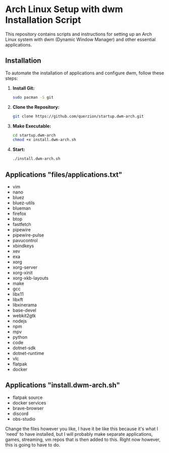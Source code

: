 # Arch Linux Setup with dwm Installation Script

This repository contains scripts and instructions for setting up an Arch Linux system with dwm (Dynamic Window Manager) and other essential applications.

## Installation

To automate the installation of applications and configure dwm, follow these steps:

1. **Install Git:**
   ```bash
   sudo pacman -S git
   ```
2. **Clone the Repository:**
   ```bash
   git clone https://github.com/querzion/startup.dwm-arch.git
   ```
3. **Make Executable:**
   ```bash
   cd startup.dwm-arch
   chmod +x install.dwm-arch.sh
   ```
4. **Start:**
   ```bash
   ./install.dwm-arch.sh
   ```

## Applications "files/applications.txt"
 - vim
 - nano
 - bluez
 - bluez-utils
 - blueman
 - firefox
 - btop
 - fastfetch
 - pipewire
 - pipewire-pulse
 - pavucontrol
 - xbindkeys
 - xev
 - exa
 - xorg
 - xorg-server
 - xorg-xinit
 - xorg-xkb-layouts
 - make
 - gcc
 - libx11
 - libxft
 - libxinerama
 - base-devel
 - webkit2gtk
 - nodejs
 - npm
 - mpv
 - python
 - code
 - dotnet-sdk
 - dotnet-runtime
 - vlc
 - flatpak
 - docker

## Applications "install.dwm-arch.sh"
 - flatpak source
 - docker services
 - brave-browser
 - discord
 - obs-studio 

Change the files however you like, I have it be like this because it's what I 'need' to have installed, but I will probably make separate applications, games, streaming, vm repos that is then added to this. Right now however, this is going to have to do. 
